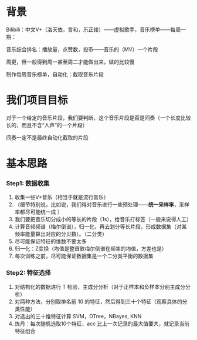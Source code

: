  # 背景

Bilibili：中文V+（洛天依，言和，乐正绫）——虚拟歌手，音乐榜单——每周一期：

音乐综合排名：播放量，点赞数，投币——音乐的（MV）一个片段

周更，但一般得到周一甚至周二才能做出来，做的比较慢

制作每周音乐榜单，自动化：截取音乐片段

# 我们项目目标

对于一个给定的音乐片段，我们要判断，这个音乐片段是否是间奏（一个长度比较长的，而且不含“人声”的一个片段）

间奏一定不是最终自动化截取的片段

# 基本思路

### Step1: 数据收集

1. 收集一些V+音乐（相当于就是流行音乐）
2. （细节特别说，比如说，我们得对音乐进行一些预处理——**统一采样率**，采样率都尽可能统一成  ）
3. 我们要把音乐切分成小的等长的片段（1s），给音乐打标签（一般来说得人工）
4. 计算音频频谱（梅尔倒谱），归一化，再去划分等长片段，形成数据集（对某频率能量算出对应的分贝数）。（二分类）
5. 尽可能保证特征的维数不要太多
6. 归一化：Z变换（均值是整首歌梅尔倒谱在频率的均值，方差也是）
7. 每次训练之前，尽可能保证数据集是一个二分类平衡的数据集

### Step2: 特征选择

1. 对结构化的数据进行 T 检验，主成分分析（对于正样本和负样本分别主成分分析）
2. 对两种方法，分别取排名前 10 的特征，然后得到三十个特征（观察具体的分类性能）
3. 对选出的三十维特征计算 SVM，DTree，NBayes, KNN
4. 炼丹：每次随机选取10个特征，acc 比上一次记录的最大值要大，就记录当前特征组合

